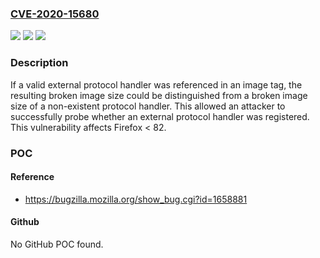### [CVE-2020-15680](https://cve.mitre.org/cgi-bin/cvename.cgi?name=CVE-2020-15680)
![](https://img.shields.io/static/v1?label=Product&message=Firefox&color=blue)
![](https://img.shields.io/static/v1?label=Version&message=%3C%2082%20&color=brighgreen)
![](https://img.shields.io/static/v1?label=Vulnerability&message=Presence%20of%20external%20protocol%20handlers%20could%20be%20determined%20through%20image%20tags&color=brighgreen)

### Description

If a valid external protocol handler was referenced in an image tag, the resulting broken image size could be distinguished from a broken image size of a non-existent protocol handler. This allowed an attacker to successfully probe whether an external protocol handler was registered. This vulnerability affects Firefox < 82.

### POC

#### Reference
- https://bugzilla.mozilla.org/show_bug.cgi?id=1658881

#### Github
No GitHub POC found.

